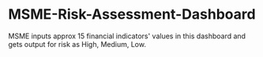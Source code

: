 # MSME-Risk-Assessment-Dashboard
MSME inputs approx 15 financial indicators' values in this dashboard and gets output for risk as High, Medium, Low.
